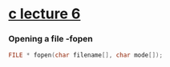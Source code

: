 # [c lecture 6](https://github.com/Khair9/Year-2-CompSci-Notes/blob/main/P2T/P2T.md)
### Opening a file -fopen
``` c
FILE * fopen(char filename[], char mode[]);
```
